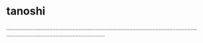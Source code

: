 # tanoshi
............................................................................................................................................................................................